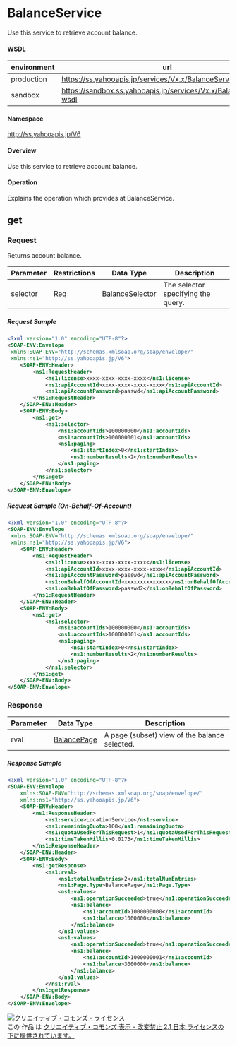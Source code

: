 # BalanceService
Use this service to retrieve account balance.
#### WSDL
| environment | url |
|---|---|
| production  | https://ss.yahooapis.jp/services/Vx.x/BalanceService?wsdl|
| sandbox  | https://sandbox.ss.yahooapis.jp/services/Vx.x/BalanceService?wsdl|
#### Namespace
http://ss.yahooapis.jp/V6
#### Overview
Use this service to retrieve account balance.
#### Operation
Explains  the operation which provides at BalanceService.
## get
### Request
Returns account balance.

| Parameter | Restrictions | Data Type | Description | 
|---|---|---|---|
| selector | Req | [BalanceSelector](../data/BalanceSelector.md) | The selector specifying the query. | 

##### Request Sample
```xml
<?xml version="1.0" encoding="UTF-8"?>
<SOAP-ENV:Envelope
 xmlns:SOAP-ENV="http://schemas.xmlsoap.org/soap/envelope/"
 xmlns:ns1="http://ss.yahooapis.jp/V6">
    <SOAP-ENV:Header>
        <ns1:RequestHeader>
            <ns1:license>xxxx-xxxx-xxxx-xxxx</ns1:license>
            <ns1:apiAccountId>xxxx-xxxx-xxxx-xxxx</ns1:apiAccountId>
            <ns1:apiAccountPassword>passwd</ns1:apiAccountPassword>
        </ns1:RequestHeader>
    </SOAP-ENV:Header>
    <SOAP-ENV:Body>
        <ns1:get>
            <ns1:selector>
                <ns1:accountIds>100000000</ns1:accountIds>
                <ns1:accountIds>100000001</ns1:accountIds>
                <ns1:paging>
                    <ns1:startIndex>0</ns1:startIndex>
                    <ns1:numberResults>2</ns1:numberResults>
                </ns1:paging>
            </ns1:selector>
        </ns1:get>
    </SOAP-ENV:Body>
</SOAP-ENV:Envelope>
```

##### Request Sample (On-Behalf-Of-Account)
```xml
<?xml version="1.0" encoding="UTF-8"?>
<SOAP-ENV:Envelope
 xmlns:SOAP-ENV="http://schemas.xmlsoap.org/soap/envelope/"
 xmlns:ns1="http://ss.yahooapis.jp/V6">
    <SOAP-ENV:Header>
        <ns1:RequestHeader>
            <ns1:license>xxxx-xxxx-xxxx-xxxx</ns1:license>
            <ns1:apiAccountId>xxxx-xxxx-xxxx-xxxx</ns1:apiAccountId>
            <ns1:apiAccountPassword>passwd</ns1:apiAccountPassword>
            <ns1:onBehalfOfAccountId>xxxxxxxxxxxxxx</ns1:onBehalfOfAccountId> 
            <ns1:onBehalfOfPassword>passwd2</ns1:onBehalfOfPassword>
        </ns1:RequestHeader>
    </SOAP-ENV:Header>
    <SOAP-ENV:Body>
        <ns1:get>
            <ns1:selector>
                <ns1:accountIds>100000000</ns1:accountIds>
                <ns1:accountIds>100000001</ns1:accountIds>
                <ns1:paging>
                    <ns1:startIndex>0</ns1:startIndex>
                    <ns1:numberResults>2</ns1:numberResults>
                </ns1:paging>
            </ns1:selector>
        </ns1:get>
    </SOAP-ENV:Body>
</SOAP-ENV:Envelope>
```

### Response

| Parameter | Data Type | Description | 
|---|---|---|
| rval | [BalancePage](../data/BalancePage.md) | A page (subset) view of the balance selected. |

##### Response Sample
```xml
<?xml version="1.0" encoding="UTF-8"?>
<SOAP-ENV:Envelope 
    xmlns:SOAP-ENV="http://schemas.xmlsoap.org/soap/envelope/" 
    xmlns:ns1="http://ss.yahooapis.jp/V6">
    <SOAP-ENV:Header>
        <ns1:ResponseHeader>
            <ns1:service>LocationService</ns1:service>
            <ns1:remainingQuota>100</ns1:remainingQuota>
            <ns1:quotaUsedForThisRequest>1</ns1:quotaUsedForThisRequest>
            <ns1:timeTakenMillis>0.0173</ns1:timeTakenMillis>
        </ns1:ResponseHeader>
    </SOAP-ENV:Header>
    <SOAP-ENV:Body>
        <ns1:getResponse>
            <ns1:rval>
                <ns1:totalNumEntries>2</ns1:totalNumEntries>
                <ns1:Page.Type>BalancePage</ns1:Page.Type>
                <ns1:values>
                    <ns1:operationSucceeded>true</ns1:operationSucceeded>
                    <ns1:balance>
                        <ns1:accountId>1000000000</ns1:accountId>
                        <ns1:balance>1000000</ns1:balance>
                    </ns1:balance>
                </ns1:values>
                <ns1:values>
                    <ns1:operationSucceeded>true</ns1:operationSucceeded>
                    <ns1:balance>
                        <ns1:accountId>1000000001</ns1:accountId>
                        <ns1:balance>3000000</ns1:balance>
                    </ns1:balance>
                </ns1:values>
            </ns1:rval>
        </ns1:getResponse>
    </SOAP-ENV:Body>
</SOAP-ENV:Envelope>
```


<a rel="license" href="http://creativecommons.org/licenses/by-nd/2.1/jp/"><img alt="クリエイティブ・コモンズ・ライセンス" style="border-width:0" src="https://i.creativecommons.org/l/by-nd/2.1/jp/88x31.png" /></a><br />この 作品 は <a rel="license" href="http://creativecommons.org/licenses/by-nd/2.1/jp/">クリエイティブ・コモンズ 表示 - 改変禁止 2.1 日本 ライセンスの下に提供されています。</a>
